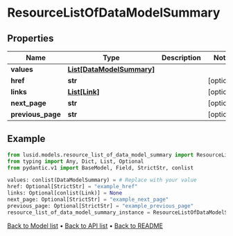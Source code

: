 # ResourceListOfDataModelSummary

## Properties
Name | Type | Description | Notes
------------ | ------------- | ------------- | -------------
**values** | [**List[DataModelSummary]**](DataModelSummary.md) |  | 
**href** | **str** |  | [optional] 
**links** | [**List[Link]**](Link.md) |  | [optional] 
**next_page** | **str** |  | [optional] 
**previous_page** | **str** |  | [optional] 
## Example

```python
from lusid.models.resource_list_of_data_model_summary import ResourceListOfDataModelSummary
from typing import Any, Dict, List, Optional
from pydantic.v1 import BaseModel, Field, StrictStr, conlist

values: conlist(DataModelSummary) = # Replace with your value
href: Optional[StrictStr] = "example_href"
links: Optional[conlist(Link)] = None
next_page: Optional[StrictStr] = "example_next_page"
previous_page: Optional[StrictStr] = "example_previous_page"
resource_list_of_data_model_summary_instance = ResourceListOfDataModelSummary(values=values, href=href, links=links, next_page=next_page, previous_page=previous_page)

```

[Back to Model list](../README.md#documentation-for-models) &#8226; [Back to API list](../README.md#documentation-for-api-endpoints) &#8226; [Back to README](../README.md)

